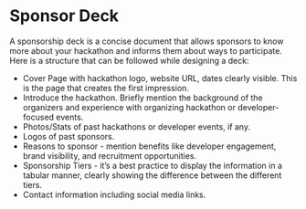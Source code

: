 # Sponsor Deck



A sponsorship deck is a concise document that allows sponsors to know more about your hackathon and informs them about ways to participate. Here is a structure that can be followed while designing a deck:

* Cover Page with hackathon logo, website URL, dates clearly visible. This is the page that creates the first impression. 
* Introduce the hackathon. Briefly mention the background of the organizers and experience with organizing hackathon or developer-focused events.
* Photos/Stats of past hackathons or developer events, if any.
* Logos of past sponsors. 
* Reasons to sponsor - mention benefits like developer engagement, brand visibility, and recruitment opportunities.
* Sponsorship Tiers - it’s a best practice to display the information in a tabular manner, clearly showing the difference between the different tiers.
* Contact information including social media links. 

